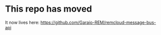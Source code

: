 ﻿# This repo has moved

It now lives here: <https://github.com/Garaio-REM/remcloud-message-bus-api>
